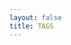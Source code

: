 ```yaml
---
layout: false
title: TAGS
---
```



<script setup>
import TagList from '.vitepress/components/TagList.vue'
</script>

<Suspense >
    <TagList />
</Suspense>
